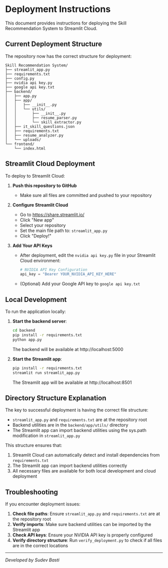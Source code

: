 # Deployment Instructions

This document provides instructions for deploying the Skill Recommendation System to Streamlit Cloud.

## Current Deployment Structure

The repository now has the correct structure for deployment:

```
Skill Recommendation System/
├── streamlit_app.py
├── requirements.txt
├── config.py
├── nvidia api key.py
├── google api key.txt
├── backend/
│   ├── app.py
│   ├── app/
│   │   ├── __init__.py
│   │   └── utils/
│   │       ├── __init__.py
│   │       ├── resume_parser.py
│   │       └── skill_extractor.py
│   ├── it_skill_questions.json
│   ├── requirements.txt
│   ├── resume_analyzer.py
│   └── uploads/
└── frontend/
    └── index.html
```

## Streamlit Cloud Deployment

To deploy to Streamlit Cloud:

1. **Push this repository to GitHub**
   - Make sure all files are committed and pushed to your repository

2. **Configure Streamlit Cloud**
   - Go to https://share.streamlit.io/
   - Click "New app"
   - Select your repository
   - Set the main file path to: `streamlit_app.py`
   - Click "Deploy!"

3. **Add Your API Keys**
   - After deployment, edit the `nvidia api key.py` file in your Streamlit Cloud environment:
     ```python
     # NVIDIA API Key Configuration
     api_key = "Bearer YOUR_NVIDIA_API_KEY_HERE"
     ```
   - (Optional) Add your Google API key to `google api key.txt`

## Local Development

To run the application locally:

1. **Start the backend server**:
   ```bash
   cd backend
   pip install -r requirements.txt
   python app.py
   ```
   The backend will be available at http://localhost:5000

2. **Start the Streamlit app**:
   ```bash
   pip install -r requirements.txt
   streamlit run streamlit_app.py
   ```
   The Streamlit app will be available at http://localhost:8501

## Directory Structure Explanation

The key to successful deployment is having the correct file structure:

- `streamlit_app.py` and `requirements.txt` are at the repository root
- Backend utilities are in the `backend/app/utils/` directory
- The Streamlit app can import backend utilities using the sys.path modification in `streamlit_app.py`

This structure ensures that:
1. Streamlit Cloud can automatically detect and install dependencies from `requirements.txt`
2. The Streamlit app can import backend utilities correctly
3. All necessary files are available for both local development and cloud deployment

## Troubleshooting

If you encounter deployment issues:

1. **Check file paths**: Ensure `streamlit_app.py` and `requirements.txt` are at the repository root
2. **Verify imports**: Make sure backend utilities can be imported by the Streamlit app
3. **Check API keys**: Ensure your NVIDIA API key is properly configured
4. **Verify directory structure**: Run `verify_deployment.py` to check if all files are in the correct locations

---

*Developed by Sudev Basti*